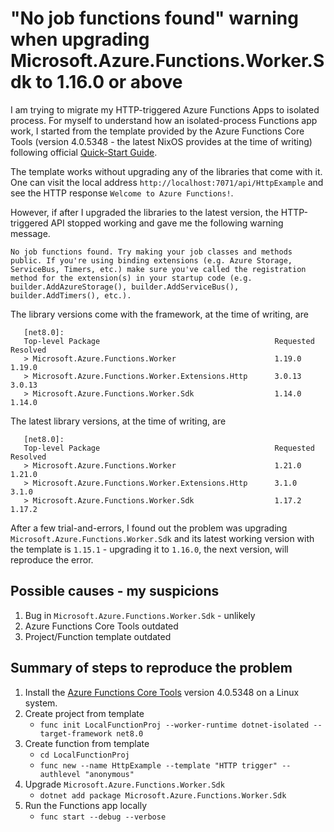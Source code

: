 # "No job functions found" warning when upgrading Microsoft.Azure.Functions.Worker.Sdk to 1.16.0 or above

I am trying to migrate my HTTP-triggered Azure Functions Apps to isolated process. For myself to understand how an isolated-process Functions app work, I started from the template provided by the Azure Functions Core Tools (version 4.0.5348 - the latest NixOS provides at the time of writing) following official [Quick-Start Guide](https://learn.microsoft.com/en-us/azure/azure-functions/create-first-function-cli-csharp?tabs=linux%2Cazure-cli).

The template works without upgrading any of the libraries that come with it.
One can visit the local address `http://localhost:7071/api/HttpExample` and see
the HTTP response `Welcome to Azure Functions!`.

However, if after I upgraded the libraries to the latest version, the
HTTP-triggered API stopped working and gave me the following warning message.

```
No job functions found. Try making your job classes and methods public. If you're using binding extensions (e.g. Azure Storage, ServiceBus, Timers, etc.) make sure you've called the registration method for the extension(s) in your startup code (e.g. builder.AddAzureStorage(), builder.AddServiceBus(), builder.AddTimers(), etc.).
```

The library versions come with the framework, at the time of writing, are

```
   [net8.0]:
   Top-level Package                                       Requested   Resolved
   > Microsoft.Azure.Functions.Worker                      1.19.0      1.19.0
   > Microsoft.Azure.Functions.Worker.Extensions.Http      3.0.13      3.0.13
   > Microsoft.Azure.Functions.Worker.Sdk                  1.14.0      1.14.0

```

The latest library versions, at the time of writing, are

```
   [net8.0]:
   Top-level Package                                       Requested   Resolved
   > Microsoft.Azure.Functions.Worker                      1.21.0      1.21.0
   > Microsoft.Azure.Functions.Worker.Extensions.Http      3.1.0       3.1.0
   > Microsoft.Azure.Functions.Worker.Sdk                  1.17.2      1.17.2

```

After a few trial-and-errors, I found out the problem was upgrading `Microsoft.Azure.Functions.Worker.Sdk`
and its latest working version with the template is `1.15.1` - upgrading it to
`1.16.0`, the next version, will reproduce the error.

## Possible causes - my suspicions
1. Bug in `Microsoft.Azure.Functions.Worker.Sdk` - unlikely
1. Azure Functions Core Tools outdated
1. Project/Function template outdated
 
## Summary of steps to reproduce the problem

1. Install the [Azure Functions Core Tools](https://github.com/Azure/azure-functions-core-tools) version 4.0.5348 on a Linux system.
1. Create project from template
   - `func init LocalFunctionProj --worker-runtime dotnet-isolated --target-framework net8.0`
1. Create function from template
   - `cd LocalFunctionProj`
   - `func new --name HttpExample --template "HTTP trigger" --authlevel "anonymous"`
1. Upgrade `Microsoft.Azure.Functions.Worker.Sdk`
   - `dotnet add package Microsoft.Azure.Functions.Worker.Sdk`
1. Run the Functions app locally
   - `func start --debug --verbose`
